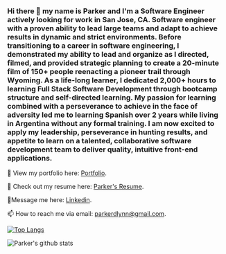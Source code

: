 ### Hi there 👋 my name is Parker and I'm a Software Engineer actively looking for work in San Jose, CA. Software engineer with a proven ability to lead large teams and adapt to achieve results in dynamic and strict environments. Before transitioning to a career in software engineering, I demonstrated my ability to lead and organize as I directed, filmed, and provided strategic planning to create a 20-minute film of 150+ people reenacting a pioneer trail through Wyoming. As a life-long learner, I dedicated 2,000+ hours to learning Full Stack Software Development through bootcamp structure and self-directed learning. My passion for learning combined with a perseverance to achieve in the face of adversity led me to learning Spanish over 2 years while living in Argentina without any formal training. I am now excited to apply my leadership, perseverance in hunting results, and appetite to learn on a talented, collaborative software development team to deliver quality, intuitive front-end applications.

📔 View my portfolio here: [Portfolio](www.parkerdlynn.com).

📝 Check out my resume here: [Parker's Resume](https://docs.google.com/document/d/1H_GwdHIlaeo3HlhCLsjqwyQQgdKRn3OIsEK5Jn8i8Lo/edit?usp=sharing).

💬Message me here: [Linkedin](https://www.linkedin.com/in/parkerdlynn/).

📫 How to reach me via email: [parkerdlynn@gmail.com](mailto:parkerdlynn@gmail.com).

[![Top Langs](https://github-readme-stats.vercel.app/api/top-langs/?username=RicoButtonPusher&layout=compact)](https://github.com/RicoButtonPusher/github-readme-stats)

![Parker's github stats](https://github-readme-stats.vercel.app/api?username=RicoButtonPusher&show_icons=true&theme=dark)

<!--
**RicoButtonPusher/RicoButtonPusher** is a ✨ _special_ ✨ repository because its `README.md` (this file) appears on your GitHub profile.

Here are some ideas to get you started:

- 🔭 I’m currently working on ...
- 🌱 I’m currently learning ...
- 👯 I’m looking to collaborate on ...
- 🤔 I’m looking for help with ...
- 💬 Ask me about ...
- 📫 How to reach me: ...
- 😄 Pronouns: ...
- ⚡ Fun fact: ...
-->
